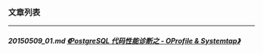 ### 文章列表  
----  
##### 20150509_01.md   [《PostgreSQL 代码性能诊断之 - OProfile & Systemtap》](20150509_01.md)  
